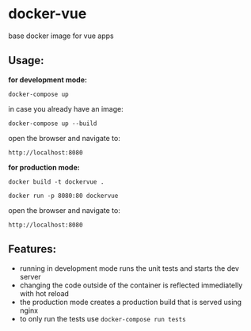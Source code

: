 # docker-vue
base docker image for vue apps

## Usage:

__for development mode:__

`docker-compose up`

in case you already have an image:

`docker-compose up --build`

open the browser and navigate to:

`http://localhost:8080`

__for production mode:__

`docker build -t dockervue .`

`docker run -p 8080:80 dockervue`

open the browser and navigate to:

`http://localhost:8080`

## Features:

- running in development mode runs the unit tests and starts the dev server
- changing the code outside of the container is reflected immediatelly with hot reload
- the production mode creates a production build that is served using nginx 
- to only run the tests use `docker-compose run tests`
